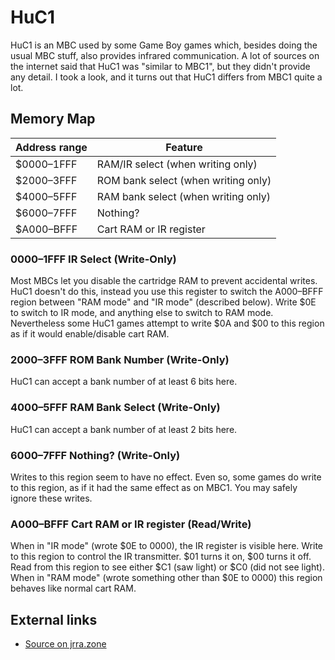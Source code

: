 # HuC1

HuC1 is an MBC used by some Game Boy games which, besides doing the
usual MBC stuff, also provides infrared communication. A lot of sources
on the internet said that HuC1 was \"similar to MBC1\", but they didn\'t
provide any detail. I took a look, and it turns out that HuC1 differs
from MBC1 quite a lot.

## Memory Map

Address range | Feature
--------------|------------------------------------
  $0000–1FFF  | RAM/IR select (when writing only)
  $2000–3FFF  | ROM bank select (when writing only)
  $4000–5FFF  | RAM bank select (when writing only)
  $6000–7FFF  | Nothing?
  $A000–BFFF  | Cart RAM or IR register

### 0000–1FFF IR Select (Write-Only)

Most MBCs let you disable the cartridge RAM to prevent accidental
writes. HuC1 doesn\'t do this, instead you use this register to switch
the A000–BFFF region between \"RAM mode\" and \"IR mode\" (described
below). Write $0E to switch to IR mode, and anything else to switch to
RAM mode. Nevertheless some HuC1 games attempt to write $0A and $00 to
this region as if it would enable/disable cart RAM.

### 2000–3FFF ROM Bank Number (Write-Only)

HuC1 can accept a bank number of at least 6 bits here.

### 4000–5FFF RAM Bank Select (Write-Only)

HuC1 can accept a bank number of at least 2 bits here.

### 6000–7FFF Nothing? (Write-Only)

Writes to this region seem to have no effect. Even so, some games do
write to this region, as if it had the same effect as on MBC1. You may
safely ignore these writes.

### A000–BFFF Cart RAM or IR register (Read/Write)

When in \"IR mode\" (wrote $0E to 0000), the IR register is visible
here. Write to this region to control the IR transmitter. $01 turns it
on, $00 turns it off. Read from this region to see either $C1 (saw
light) or $C0 (did not see light). When in \"RAM mode\" (wrote
something other than $0E to 0000) this region behaves like normal cart
RAM.

## External links

- [Source on jrra.zone](http://jrra.zone/blog/huc1.html)
